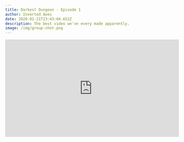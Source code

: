 ```yaml
---
title: Darkest Dungeon - Episode 1
author: Inverted Axes
date: 2020-02-21T23:43:04.652Z
description: The best video we've every made apparently.
image: /img/group-shot.png
---
```

<iframe width="560" height="315" src="https://www.youtube.com/embed/YlxYd_RWY3M" frameborder="0" allow="accelerometer; autoplay; encrypted-media; gyroscope; picture-in-picture" allowfullscreen></iframe>
